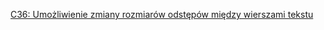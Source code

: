 [C36: Umożliwienie zmiany rozmiarów odstępów między wierszami tekstu](https://www.w3.org/WAI/WCAG22/Techniques/css/C36)
